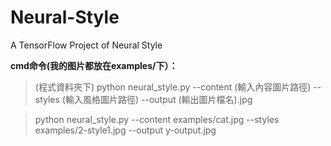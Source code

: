 # Neural-Style
A TensorFlow Project of Neural Style


**cmd命令(我的图片都放在examples/下）：**
>(程式資料夾下)
>python neural_style.py --content (輸入內容圖片路徑) --styles (輸入風格圖片路徑) --output (輸出圖片檔名).jpg

> python neural_style.py --content examples/cat.jpg --styles examples/2-style1.jpg --output y-output.jpg

